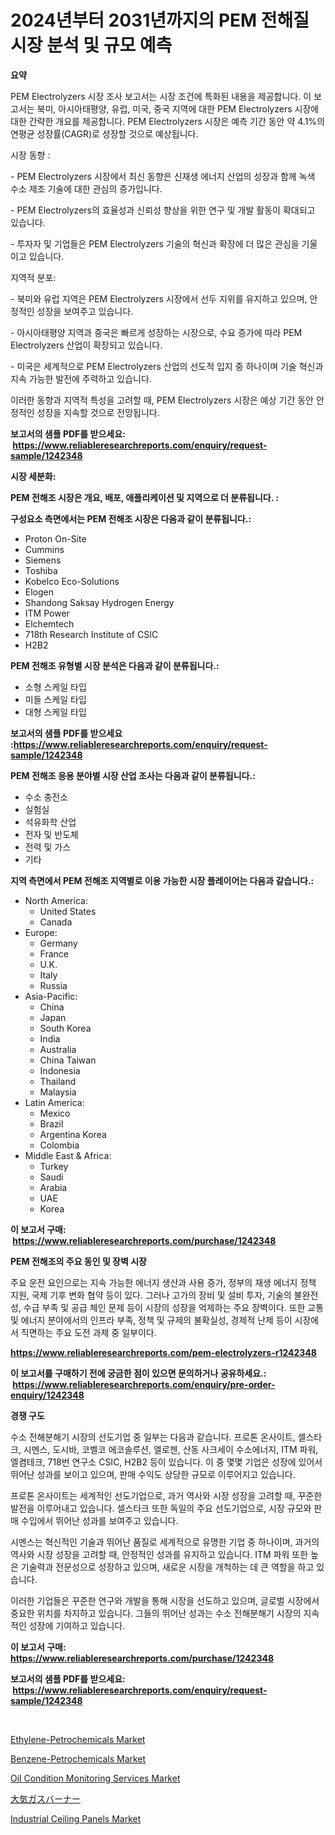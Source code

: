 <p><h1>2024년부터 2031년까지의 PEM 전해질 시장 분석 및 규모 예측</h1></p><p><strong>요약</strong></p>
<p><p>PEM Electrolyzers 시장 조사 보고서는 시장 조건에 특화된 내용을 제공합니다. 이 보고서는 북미, 아시아태평양, 유럽, 미국, 중국 지역에 대한 PEM Electrolyzers 시장에 대한 간략한 개요를 제공합니다. PEM Electrolyzers 시장은 예측 기간 동안 약 4.1%의 연평균 성장률(CAGR)로 성장할 것으로 예상됩니다.</p><p>시장 동향 :</p><p>- PEM Electrolyzers 시장에서 최신 동향은 신재생 에너지 산업의 성장과 함께 녹색 수소 제조 기술에 대한 관심의 증가입니다.</p><p>- PEM Electrolyzers의 효율성과 신뢰성 향상을 위한 연구 및 개발 활동이 확대되고 있습니다.</p><p>- 투자자 및 기업들은 PEM Electrolyzers 기술의 혁신과 확장에 더 많은 관심을 기울이고 있습니다.</p><p>지역적 분포:</p><p>- 북미와 유럽 지역은 PEM Electrolyzers 시장에서 선두 지위를 유지하고 있으며, 안정적인 성장을 보여주고 있습니다.</p><p>- 아시아태평양 지역과 중국은 빠르게 성장하는 시장으로, 수요 증가에 따라 PEM Electrolyzers 산업이 확장되고 있습니다.</p><p>- 미국은 세계적으로 PEM Electrolyzers 산업의 선도적 입지 중 하나이며 기술 혁신과 지속 가능한 발전에 주력하고 있습니다.</p><p>이러한 동향과 지역적 특성을 고려할 때, PEM Electrolyzers 시장은 예상 기간 동안 안정적인 성장을 지속할 것으로 전망됩니다.</p></p>
<p><strong>보고서의 샘플 PDF를 받으세요: &nbsp;<a href="https://www.reliableresearchreports.com/enquiry/request-sample/1242348">https://www.reliableresearchreports.com/enquiry/request-sample/1242348</a></strong></p>
<p><strong>시장 세분화:</strong></p>
<p><strong> PEM 전해조 시장은 개요, 배포, 애플리케이션 및 지역으로 더 분류됩니다. :</strong></p>
<p><strong>구성요소 측면에서는 PEM 전해조 시장은 다음과 같이 분류됩니다.:</strong></p>
<p><ul><li>Proton On-Site</li><li>Cummins</li><li>Siemens</li><li>Toshiba</li><li>Kobelco Eco-Solutions</li><li>Elogen</li><li>Shandong Saksay Hydrogen Energy</li><li>ITM Power</li><li>Elchemtech</li><li>718th Research Institute of CSIC</li><li>H2B2</li></ul></p>
<p><strong> PEM 전해조 유형별 시장 분석은 다음과 같이 분류됩니다.:</strong></p>
<p><ul><li>소형 스케일 타입</li><li>미들 스케일 타입</li><li>대형 스케일 타입</li></ul></p>
<p><strong>보고서의 샘플 PDF를 받으세요 :<a href="https://www.reliableresearchreports.com/enquiry/request-sample/1242348">https://www.reliableresearchreports.com/enquiry/request-sample/1242348</a></strong></p>
<p><strong> PEM 전해조 응용 분야별 시장 산업 조사는 다음과 같이 분류됩니다.:</strong></p>
<p><ul><li>수소 충전소</li><li>실험실</li><li>석유화학 산업</li><li>전자 및 반도체</li><li>전력 및 가스</li><li>기타</li></ul></p>
<p><strong>지역 측면에서 PEM 전해조 지역별로 이용 가능한 시장 플레이어는 다음과 같습니다.:</strong></p>
<p><ul>
    <li>
        North America:
        <ul>
            <li>United States</li>
            <li>Canada</li>
        </ul>
    </li>
    <li>
        Europe:
        <ul>
            <li>Germany</li>
            <li>France</li>
            <li>U.K.</li>
            <li>Italy</li>
            <li>Russia</li>
        </ul>
    </li>
    <li>
        Asia-Pacific:
        <ul>
            <li>China</li>
            <li>Japan</li>
            <li>South Korea</li>
            <li>India</li>
            <li>Australia</li>
            <li>China Taiwan</li>
            <li>Indonesia</li>
            <li>Thailand</li>
            <li>Malaysia</li>
        </ul>
    </li>
    <li>
        Latin America:
        <ul>
            <li>Mexico</li>
            <li>Brazil</li>
            <li>Argentina Korea</li>
            <li>Colombia</li>
        </ul>
    </li>
    <li>
        Middle East & Africa:
        <ul>
            <li>Turkey</li>
            <li>Saudi</li>
            <li>Arabia</li>
            <li>UAE</li>
            <li>Korea</li>
        </ul>
    </li>
    </ul></p>
<p><strong>이 보고서 구매: &nbsp;<a href="https://www.reliableresearchreports.com/purchase/1242348">https://www.reliableresearchreports.com/purchase/1242348</a></strong></p>
<p><strong>PEM 전해조의 주요 동인 및 장벽 시장</strong></p>
<p><p>주요 운전 요인으로는 지속 가능한 에너지 생산과 사용 증가, 정부의 재생 에너지 정책 지원, 국제 기후 변화 협약 등이 있다. 그러나 고가의 장비 및 설비 투자, 기술의 불완전성, 수급 부족 및 공급 체인 문제 등이 시장의 성장을 억제하는 주요 장벽이다. 또한 교통 및 에너지 분야에서의 인프라 부족, 정책 및 규제의 불확실성, 경제적 난제 등이 시장에서 직면하는 주요 도전 과제 중 일부이다.</p></p>
<p><strong><a href="https://www.reliableresearchreports.com/pem-electrolyzers-r1242348">https://www.reliableresearchreports.com/pem-electrolyzers-r1242348</a></strong></p>
<p><strong>이 보고서를 구매하기 전에 궁금한 점이 있으면 문의하거나 공유하세요.: &nbsp;<a href="https://www.reliableresearchreports.com/enquiry/pre-order-enquiry/1242348">https://www.reliableresearchreports.com/enquiry/pre-order-enquiry/1242348</a></strong></p>
<p><strong>경쟁 구도</strong></p>
<p><p>수소 전해분해기 시장의 선도기업 중 일부는 다음과 같습니다. 프로톤 온사이트, 셀스타크, 시멘스, 도시바, 코벨코 에코솔루션, 엘로젠, 산동 사크세이 수소에너지, ITM 파워, 엘켬테크, 718번 연구소 CSIC, H2B2 등이 있습니다. 이 중 몇몇 기업은 성장에 있어서 뛰어난 성과를 보이고 있으며, 판매 수익도 상당한 규모로 이루어지고 있습니다.</p><p>프로톤 온사이트는 세계적인 선도기업으로, 과거 역사와 시장 성장을 고려할 때, 꾸준한 발전을 이루어내고 있습니다. 셀스타크 또한 독일의 주요 선도기업으로, 시장 규모와 판매 수입에서 뛰어난 성과를 보여주고 있습니다. </p><p>시멘스는 혁신적인 기술과 뛰어난 품질로 세계적으로 유명한 기업 중 하나이며, 과거의 역사와 시장 성장을 고려할 때, 안정적인 성과를 유지하고 있습니다. ITM 파워 또한 높은 기술력과 전문성으로 성장하고 있으며, 새로운 시장을 개척하는 데 큰 역할을 하고 있습니다.</p><p>이러한 기업들은 꾸준한 연구와 개발을 통해 시장을 선도하고 있으며, 글로벌 시장에서 중요한 위치를 차지하고 있습니다. 그들의 뛰어난 성과는 수소 전해분해기 시장의 지속적인 성장에 기여하고 있습니다.</p></p>
<p><strong>이 보고서 구매: &nbsp; <a href="https://www.reliableresearchreports.com/purchase/1242348">https://www.reliableresearchreports.com/purchase/1242348</a></strong></p>
<p><strong>보고서의 샘플 PDF를 받으세요: &nbsp;<a href="https://www.reliableresearchreports.com/enquiry/request-sample/1242348">https://www.reliableresearchreports.com/enquiry/request-sample/1242348</a></strong><strong></strong></p>
<p>&nbsp;</p>
<p><p><a href="https://www.linkedin.com/pulse/ethylene-petrochemicals-market-size-share-amp-trends-pxize?trackingId=GZaXP6iNx9XtK3nDFoVDHg%3D%3D">Ethylene-Petrochemicals Market</a></p><p><a href="https://www.linkedin.com/pulse/benzene-petrochemicals-market-size-furnishes-valuable-bdjle?trackingId=R0h1%2BMkVCXQUjJqQRE%2FcNg%3D%3D">Benzene-Petrochemicals Market</a></p><p><a href="https://github.com/luckyshygirl/Market-Research-Report-List-4/blob/main/oil-condition-monitoring-services-market.md">Oil Condition Monitoring Services Market</a></p><p><a href="https://medium.com/@reyeshowell655/%E5%A4%A7%E6%B0%97%E3%82%AC%E3%82%B9%E3%83%90%E3%83%BC%E3%83%8A%E3%83%BC%E3%83%9E%E3%83%BC%E3%82%B1%E3%83%83%E3%83%88-2031%E5%B9%B4%E3%81%BE%E3%81%A7%E3%81%AE%E3%83%88%E3%83%AC%E3%83%B3%E3%83%89-%E4%BA%88%E6%B8%AC-%E7%AB%B6%E4%BA%89%E5%88%86%E6%9E%90-f479d85c1c46">大気ガスバーナー</a></p><p><a href="https://issuu.com/reportprime-2/docs/industrial-ceiling-panels-market-size-2030.pptx">Industrial Ceiling Panels Market</a></p></p>